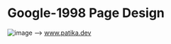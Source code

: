 # Google-1998 Page Design
![image](https://user-images.githubusercontent.com/45753737/167680591-b6d2e8dc-fc98-4bde-9b16-ce6dda39a8ad.png)
--> www.patika.dev 
